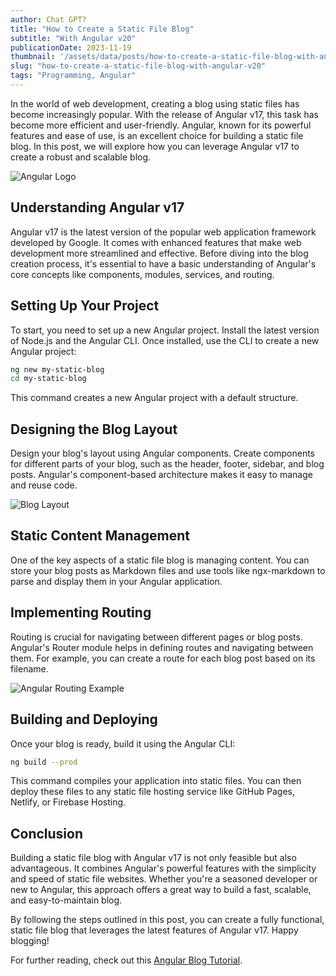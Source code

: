 ```yaml
---
author: Chat GPT?
title: "How to Create a Static File Blog"
subtitle: "With Angular v20"
publicationDate: 2023-11-19
thumbnail: '/assets/data/posts/how-to-create-a-static-file-blog-with-angular-v20/angular-logo.png'
slug: "how-to-create-a-static-file-blog-with-angular-v20"
tags: "Programming, Angular"
---
```


In the world of web development, creating a blog using static files has become increasingly popular. With the release of Angular v17, this task has become more efficient and user-friendly. Angular, known for its powerful features and ease of use, is an excellent choice for building a static file blog. In this post, we will explore how you can leverage Angular v17 to create a robust and scalable blog.

![Angular Logo](/assets/data/posts/how-to-create-a-static-file-blog-with-angular-v20/angular-logo.png)

## Understanding Angular v17

Angular v17 is the latest version of the popular web application framework developed by Google. It comes with enhanced features that make web development more streamlined and effective. Before diving into the blog creation process, it's essential to have a basic understanding of Angular's core concepts like components, modules, services, and routing.

## Setting Up Your Project

To start, you need to set up a new Angular project. Install the latest version of Node.js and the Angular CLI. Once installed, use the CLI to create a new Angular project:

```bash
ng new my-static-blog
cd my-static-blog
```

This command creates a new Angular project with a default structure.

## Designing the Blog Layout

Design your blog's layout using Angular components. Create components for different parts of your blog, such as the header, footer, sidebar, and blog posts. Angular's component-based architecture makes it easy to manage and reuse code.

![Blog Layout](/assets/data/posts/how-to-create-a-static-file-blog-with-angular-v20/wireframe.webp)

## Static Content Management

One of the key aspects of a static file blog is managing content. You can store your blog posts as Markdown files and use tools like ngx-markdown to parse and display them in your Angular application.

## Implementing Routing

Routing is crucial for navigating between different pages or blog posts. Angular's Router module helps in defining routes and navigating between them. For example, you can create a route for each blog post based on its filename.

![Angular Routing Example](/assets/data/posts/how-to-create-a-static-file-blog-with-angular-v20/angular-routing.png)


## Building and Deploying

Once your blog is ready, build it using the Angular CLI:

```bash
ng build --prod
```

This command compiles your application into static files. You can then deploy these files to any static file hosting service like GitHub Pages, Netlify, or Firebase Hosting.

## Conclusion

Building a static file blog with Angular v17 is not only feasible but also advantageous. It combines Angular's powerful features with the simplicity and speed of static file websites. Whether you're a seasoned developer or new to Angular, this approach offers a great way to build a fast, scalable, and easy-to-maintain blog.

By following the steps outlined in this post, you can create a fully functional, static file blog that leverages the latest features of Angular v17. Happy blogging!

For further reading, check out this [Angular Blog Tutorial](https://example.com/angular-blog-tutorial).